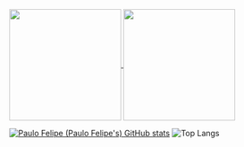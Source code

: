 <a href="https://github.com/anuraghazra/github-readme-stats">
  <img height=200 align="center" src="https://github-readme-stats.vercel.app/api?username=paulofelipere" />
</a>
<a href="https://github.com/paulofelipere/convoychat">
  <img height=200 align="center" src="https://github-readme-stats.vercel.app/api/top-langs?username=paulofelipere&layout=compact&langs_count=10&card_width=320" />
</a>

[![Paulo Felipe (Paulo Felipe's) GitHub stats](https://github-readme-stats.vercel.app/api?username=paulofelipere)](https://github.com/apaulofelipere/github-readme-stats)
![Top Langs](https://github-readme-stats.vercel.app/api/top-langs/?username=paulofelipere&langs_count=10&layout=compact)
